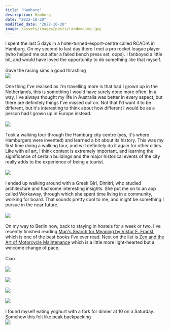 ```yaml
---
title: "Hamburg"
description: Hamburg
date: "2022-10-20"
modified_date: "2022-10-20"
image: /assets/images/posts/random-img.jpg
---
```

I spent the last 5 days in a hotel-turned-esport-centre called RCADIA in Hamburg. On my second to last day there I met a pro rocket league player (who helped me out after a failed bench press set, oops). I fanboyed a little bit, and would have loved the opportunity to do something like that myself.
\
\
Gave the racing sims a good thrashing
\
![](/assets/images/posts/post-05/sim.jpg)
\
\
One thing I've realised as I'm travelling more is that had I grown up in the Netherlands, this is something I would have surely done more often. In a way, I've always thought my life in Australia was better in every aspect, but there are definitely things I've missed out on. Not that I'd want it to be different, but it's interesting to think about how different I would be as a person had I grown up in Europe instead.
\
\
![](/assets/images/posts/post-05/state-house.jpg)
\
\
Took a walking tour through the Hamburg city centre (yes, it's where Hamburgers were invented) and learned a bit about its history. This was my first time doing a walking tour, and will definitely do it again for other cities. Like with all art, I think context is extremely important, and learning the significance of certain buildings and the major historical events of the city really adds to the experience of being a tourist.
\
\
![](/assets/images/posts/post-05/city-01.jpg)
\
\
I ended up walking around with a Greek Girl, Dimitri, who studied architecture and had some interesting insights. She put me on to an app called Workaway, through which she spent time living in a community, working for board. That sounds pretty cool to me, and might be something I pursue in the near future.
\
\
![](/assets/images/posts/post-05/art-place.jpg)
\
\
On my way to Berlin now, back to staying in hostels for a week or two. I've recently finished reading  [Man's Search for Meaning by Viktor E. Frankl](https://www.goodreads.com/review/show/5056774584), which is one of the best books I've ever read. Next on the list is [Zen and the Art of Motorcycle Maintenance](https://www.goodreads.com/book/show/629.Zen_and_the_Art_of_Motorcycle_Maintenance?ac=1&from_search=true&qid=YPS3jWXi9h&rank=1) which is a little more light-hearted but a welcome change of pace.
\
\
Ciao
\
\
![](/assets/images/posts/post-05/ceiling.jpg)
\
\
![](/assets/images/posts/post-05/church.jpg)
\
\
![](/assets/images/posts/post-05/city-02.jpg)
\
\
![](/assets/images/posts/post-05/me.jpg)
\
\
I found myself eating yoghurt with a fork for dinner at 10 on a Saturday. Somehow this felt like peak backpacking
\
![](/assets/images/posts/post-05/snack.jpg)
